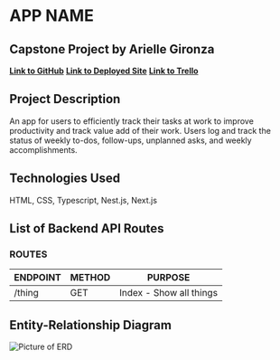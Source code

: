 # **APP NAME**
## **Capstone Project by Arielle Gironza**

[**Link to GitHub**](https://github.com/akgironza/backend-Capstone)
[**Link to Deployed Site**]()
[**Link to Trello**]()

## Project Description
An app for users to efficiently track their tasks at work to improve productivity and track value add of their work. Users log and track the status of weekly to-dos, follow-ups, unplanned asks, and weekly accomplishments. 

## Technologies Used
HTML, CSS, Typescript, Nest.js, Next.js

## List of Backend API Routes

### ROUTES
|ENDPOINT|METHOD|PURPOSE|
|--------|------|-------|
|/thing|GET|Index - Show all things|


## Entity-Relationship Diagram
![Picture of ERD]()